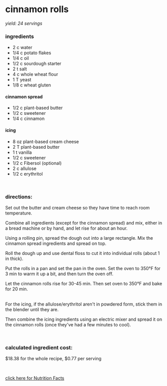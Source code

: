 # cinnamon rolls
*yield: 24 servings*

### ingredients
- 2 c water
- 1/4 c potato flakes
- 1/4 c oil
- 1/2 c sourdough starter
- 2 t salt
- 4 c whole wheat flour
- 1 T yeast
- 1/8 c wheat gluten

#### cinnamon spread
- 1/2 c plant-based butter
- 1/2 c sweetener
- 1/4 c cinnamon


#### icing
- 8 oz plant-based cream cheese
- 2 T plant-based butter
- 1 t vanilla
- 1/2 c sweetener
- 1/2 c Fibersol (optional)
- 2 c allulose
- 1/2 c erythritol


<br>

### directions:

Set out the butter and cream cheese so they have time to reach room temperature.

Combine all ingredients (except for the cinnamon spread) and mix, either in a bread machine or by hand, and let rise for about an hour.

Using a rolling pin, spread the dough out into a large rectangle. Mix the cinnamon spread ingredients and spread on top.

Roll the dough up and use dental floss to cut it into individual rolls (about 1 in thick).

Put the rolls in a pan and set the pan in the oven. Set the oven to 350°F for 3 min to warm it up a bit, and then turn the oven off.

Let the cinnamon rolls rise for 30-45 min. Then set oven to 350°F and bake for 20 min.

<br>For the icing, if the allulose/erythritol aren't in powdered form, stick them in the blender until they are.

Then combine the icing ingredients using an electric mixer and spread it on the cinnamon rolls (once they've had a few minutes to cool).


<br>

### calculated ingredient cost:

$18.38 for the whole recipe, $0.77 per serving

<br>

[click here for Nutrition Facts](https://htmlpreview.github.io/?https://github.com/nate-thegrate/vegan-chef/blob/main/compile_recipes/nutrition/nutrition_labels/cinnamon%20rolls/nutrition_facts.html)